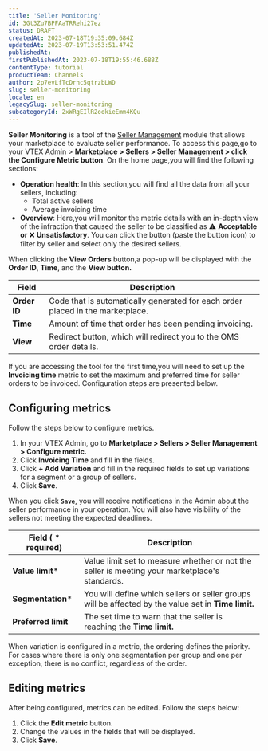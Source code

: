 ```yaml
---
title: 'Seller Monitoring'
id: 3Gt3Zu7BPFAaTRRehi27ez
status: DRAFT
createdAt: 2023-07-18T19:35:09.684Z
updatedAt: 2023-07-19T13:53:51.474Z
publishedAt: 
firstPublishedAt: 2023-07-18T19:55:46.688Z
contentType: tutorial
productTeam: Channels
author: 2p7evLfTcDrhc5qtrzbLWD
slug: seller-monitoring
locale: en
legacySlug: seller-monitoring
subcategoryId: 2xWRgEIlR2ookieEmm4KQu
---
```


**Seller Monitoring** is a tool of the [Seller Management](https://help.vtex.com/pt/tutorial/gerenciamento-de-sellers--6eEiOISwxuAWJ8w6MtK7iv) module that allows your marketplace to evaluate seller performance. To access this page,go to your VTEX Admin > **Marketplace > Sellers > Seller Management > click the Configure Metric button**. On the home page,you will find the following sections:

- **Operation health**: In this section,you will find all the data from all your sellers, including:
  - Total active sellers
  - Average invoicing time
- **Overview**: Here,you will monitor the metric details with an in-depth view of the infraction that caused the seller to be classified as ⚠ **Acceptable or** ❌ **Unsatisfactory**. You can click the button (paste the button icon) to filter by seller and select only the desired sellers.

When clicking the **View Orders** button,a pop-up will be displayed with the **Order ID**, **Time**, and the **View button.**

|**Field**|**Description**|
| - | - |
|**Order ID**| Code that is automatically generated for each order placed in the marketplace.|
|**Time**| Amount of time that order has been pending invoicing.|
|**View**|Redirect button, which will redirect you to the OMS order details.|

If you are accessing the tool for the first time,you will need to set up the **Invoicing time** metric to set the maximum and preferred time for seller orders to be invoiced. Configuration steps are presented below.

## Configuring metrics

Follow the steps below to configure metrics.

1. In your VTEX Admin, go to **Marketplace > Sellers > Seller Management > Configure metric.**
2. Click **Invoicing Time** and fill in the fields.
3. Click **+ Add Variation** and fill in the required fields to set up variations for a segment or a group of sellers.
4. Click **Save**.

When you click **`Save`**, you will receive notifications in the Admin about the seller performance in your operation. You will also have visibility of the sellers not meeting the expected deadlines.

|**Field ( * required)** |**Description**|
| - | - |
|**Value limit***|Value limit set to measure whether or not the seller is meeting your marketplace's standards.|
|**Segmentation***|You will define which sellers or seller groups will be affected by the value set in **Time limit.**|
|**Preferred limit**|The set time to warn that the seller is reaching the **Time limit.**|

When variation is configured in a metric, the ordering defines the priority. For cases where there is only one segmentation per group and one per exception, there is no conflict, regardless of the order.

## Editing metrics

After being configured, metrics can be edited. Follow the steps below:

1. Click the **Edit metric** button.
2. Change the values in the fields that will be displayed.
3. Click **Save**.
